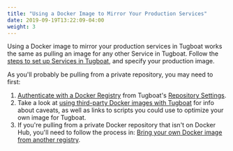 ```yaml
---
title: "Using a Docker Image to Mirror Your Production Services"
date: 2019-09-19T13:22:09-04:00
weight: 3
---
```


Using a Docker image to mirror your production services in Tugboat works the same as pulling an image for any other
Service in Tugboat. Follow the [steps to set up Services in Tugboat](/setting-up-services/how-to-set-up-services/), and
specify your production image.

As you'll probably be pulling from a private repository, you may need to first:

1. [Authenticate with a Docker Registry](/setting-up-tugboat/select-repo-settings/#authenticate-with-a-docker-registry)
   from Tugboat's [Repository Settings](/setting-up-tugboat/select-repo-settings/#change-repository-settings).
2. Take a look at [using third-party Docker images with Tugboat](../third-party-docker-images/) for info about caveats,
   as well as links to scripts you could use to optimize your own image for Tugboat.
3. If you're pulling from a private Docker repository that isn't on Docker Hub, you'll need to follow the process in:
   [Bring your own Docker image from another registry](/setting-up-services/how-to-set-up-services/specify-a-service-image/#how-to-use-a-docker-image-from-another-registry).
